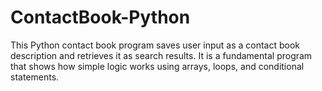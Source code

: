 # ContactBook-Python
This Python contact book program saves user input as a contact book description and retrieves it as search results. It is a fundamental program that shows how simple logic works using arrays, loops, and conditional statements.
